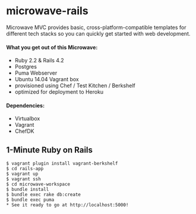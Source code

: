 # microwave-rails
Microwave MVC provides basic, cross-platform-compatible templates for different tech stacks so you can quickly get started with web development.

#### What you get out of this Microwave:
* Ruby 2.2 & Rails 4.2
* Postgres
* Puma Webserver
* Ubuntu 14.04 Vagrant box
* provisioned using Chef / Test Kitchen / Berkshelf
* optimized for deployment to Heroku

#### Dependencies:
* Virtualbox
* Vagrant
* ChefDK

## 1-Minute Ruby on Rails
    $ vagrant plugin install vagrant-berkshelf
    $ cd rails-app
    $ vagrant up
    $ vagrant ssh
    $ cd microwave-workspace
    $ bundle install
    $ bundle exec rake db:create
    $ bundle exec puma
    * See it ready to go at http://localhost:5000!
